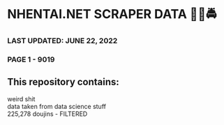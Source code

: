 # NHENTAI.NET SCRAPER DATA 👮🏽🚔
### LAST UPDATED: JUNE 22, 2022
### PAGE 1 - 9019

## This repository contains:
weird shit
\
data taken from data science stuff
\
225,278 doujins - FILTERED



 

 
 
